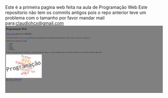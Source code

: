 Este é a primeira pagina web feita na aula de Programação Web
Este repositorio não tem os commits antigos pois o repo anterior teve um problema com o tamanho por favor mandar mail para:claudiohcx@gmail.com
![](ReadmePic.png?raw=true "Pagina")

